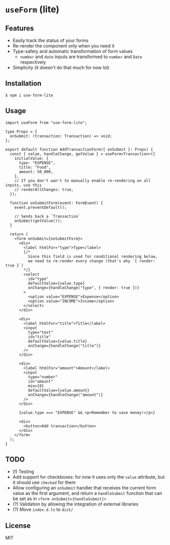 # `useForm` (lite)

## Features

- Easily track the status of your forms
- Re-render the component only when you need it
- Type-safety and automatic transformation of form values
  - `number` and `date` inputs are transformed to `number` and `Date` respectively
- Simplicity (it doesn't do that much for now lol)

## Installation

```shell
$ npm i use-form-lite
```

## Usage

```tsx
import useForm from "use-form-lite";

type Props = {
  onSubmit: (transaction: Transaction) => void;
};

export default function AddTransactionForm({ onSubmit }: Props) {
  const { value, handleChange, getValue } = useForm<Transaction>({
    initialValue: {
      type: "EXPENSE",
      title: "Food",
      amount: 50_000,
    },
    // If you don't wan't to manually enable re-rendering on all inputs, use this
    // renderAllChanges: true,
  });

  function onSubmitForm(event: FormEvent) {
    event.preventDefault();

    // Sends back a `Transaction`
    onSubmit(getValue());
  }

  return (
    <form onSubmit={onSubmitForm}>
      <div>
        <label htmlFor="type">Type</label>
        {/*
          Since this field is used for conditional rendering below,
          we need to re-render every change (that's why `{ render: true }`)
        */}
        <select
          id="type"
          defaultValue={value.type}
          onChange={handleChange("type", { render: true })}
        >
          <option value="EXPENSE">Expense</option>
          <option value="INCOME">Income</option>
        </select>
      </div>

      <div>
        <label htmlFor="title">Title</label>
        <input
          type="text"
          id="title"
          defaultValue={value.title}
          onChange={handleChange("title")}
        />
      </div>

      <div>
        <label htmlFor="amount">Amount</label>
        <input
          type="number"
          id="amount"
          min={0}
          defaultValue={value.amount}
          onChange={handleChange("amount")}
        />
      </div>

      {value.type === "EXPENSE" && <p>Remember to save money!</p>}

      <div>
        <button>Add transaction</button>
      </div>
    </form>
  );
}
```

## TODO

- (!) Testing
- Add support for checkboxes: for now it uses only the `value` attribute, but it should use `checked` for them
- Allow configuring an `onSubmit` handler that receives the current form value as the first argument, and return a `handleSubmit` function that can be set as in `<form onSubmit={handleSubmit}>`
- (?) Validation by allowing the integration of external libraries
- (?) Move `index.d.ts` to `dist/`

## License

MIT
